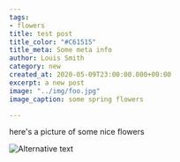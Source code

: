```yaml
---
tags:
- flowers
title: test post
title_color: "#C61515"
title_meta: Some meta info
author: Louis Smith
category: new
created_at: 2020-05-09T23:00:00.000+00:00
excerpt: a new post
image: "../img/foo.jpg"
image_caption: some spring flowers

---
```

here's a picture of some nice flowers

![Alternative text](../img/foo.jpg)